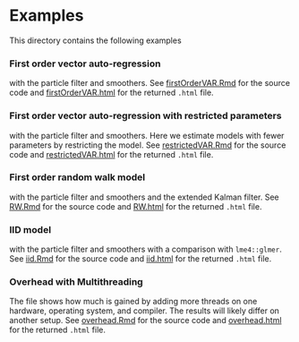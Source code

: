 # Examples

This directory contains the following examples

### First order vector auto-regression
with the particle filter and smoothers. 
See [firstOrderVAR.Rmd](firstOrderVAR.Rmd) for the source code 
and [firstOrderVAR.html](https://htmlpreview.github.io/?https://github.com/boennecd/dynamichazard/blob/master/examples/firstOrderVAR.html)
for the returned `.html` file. 

### First order vector auto-regression with restricted parameters
with the particle filter and smoothers. Here we estimate models with fewer
parameters by restricting the model.
See [restrictedVAR.Rmd](restrictedVAR.Rmd) for the source code 
and [restrictedVAR.html](https://htmlpreview.github.io/?https://github.com/boennecd/dynamichazard/blob/master/examples/restrictedVAR.html)
for the returned `.html` file. 

### First order random walk model
with the particle filter and smoothers and the extended Kalman filter. 
See [RW.Rmd](RW.Rmd) for the source code 
and [RW.html](https://htmlpreview.github.io/?https://github.com/boennecd/dynamichazard/blob/master/examples/RW.html)
for the returned `.html` file.

### IID model
with the particle filter and smoothers with a comparison with `lme4::glmer`.
See [iid.Rmd](iid.Rmd) for the source code 
and [iid.html](https://htmlpreview.github.io/?https://github.com/boennecd/dynamichazard/blob/master/examples/iid.html)
for the returned `.html` file.

### Overhead with Multithreading
The file shows how much is gained by adding more threads on one hardware, 
operating system, and compiler. The results will likely differ on another 
setup. See [overhead.Rmd](overhead.Rmd) for the source code 
and [overhead.html](https://htmlpreview.github.io/?https://github.com/boennecd/dynamichazard/blob/master/examples/overhead.html)
for the returned `.html` file.

